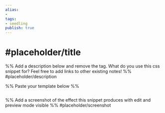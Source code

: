 ```yaml
---
alias: 
- 
tags:
- seedling
publish: true
---
```


# #placeholder/title 

%% Add a description below and remove the tag. What do you use this css snippet for? Feel free to add links to other existing notes! %% 
#placeholder/description 

%% Paste your template below %%

```css

```

%% Add a screenshot of the effect this snippet produces with edit and preview mode visible %%
#placeholder/screenshot
